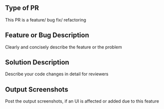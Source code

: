 ## Type of PR
This PR is a feature/ bug fix/ refactoring

## Feature or Bug Description
Clearly and concisely describe the feature or the problem

## Solution Description
Describe your code changes in detail for reviewers

## Output Screenshots
Post the output screenshots, if an UI is affected or added due to this feature

